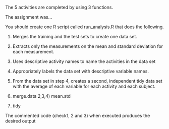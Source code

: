 The 5 activities are completed by using 3 functions. 

The assignment was...

You should create one R script called run_analysis.R that does the following. 
1) Merges the training and the test sets to create one data set.
2) Extracts only the measurements on the mean and standard deviation for each measurement. 
3) Uses descriptive activity names to name the activities in the data set
4) Appropriately labels the data set with descriptive variable names. 
5) From the data set in step 4, creates a second, independent tidy data set with the average of each variable for each activity and each subject.

1) merge.data 
2,3,4) mean.std
5) tidy

The commented code (check1, 2 and 3) when executed produces the desired output

